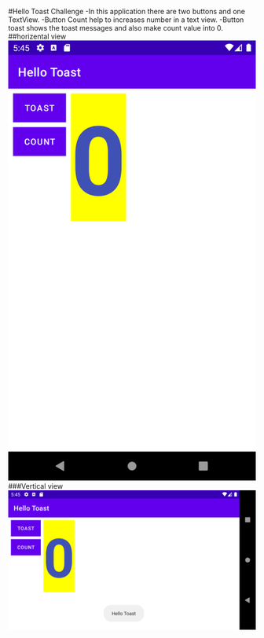 #Hello Toast Challenge
-In this application there are two buttons and one TextView.
-Button Count help to increases number in a text view.
-Button toast shows the toast messages and also make count value into 0.
##horizental view
![alt text](hello_toast_challenge.png)
###Vertical view
![alt text](hello_toast_challenge2.png)